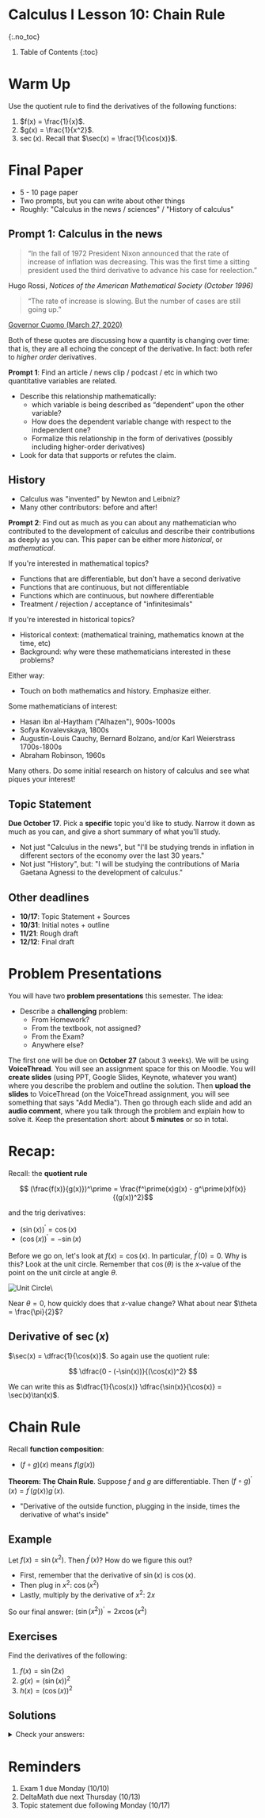# Calculus I Lesson 10: Chain Rule
{:.no_toc}

1. Table of Contents
{:toc}

# Warm Up

Use the quotient rule to find the derivatives of the following functions:

1. $f(x) = \frac{1}{x}$.
2. $g(x) = \frac{1}{x^2}$.
3. $\sec(x)$. Recall that $\sec(x) = \frac{1}{\cos(x)}$.

# Final Paper

* 5 - 10 page paper
* Two prompts, but you can write about other things
* Roughly: "Calculus in the news / sciences" / "History of calculus"

## Prompt 1: Calculus in the news

> “In the fall of 1972 President Nixon announced that the rate of increase of inflation was decreasing. This was the first time a sitting president used the third derivative to advance his case for reelection.”

Hugo Rossi, *Notices of the American Mathematical Society (October 1996)*

> “The rate of increase is slowing. But the number of cases are still going up.”

[Governor Cuomo (March 27, 2020)](https://www.cnbc.com/2020/03/27/new-york-gov-andrew-cuomo-extends-school-closures-as-coronavirus-cases-rise.html)

Both of these quotes are discussing how a quantity is changing over time: that is, they are all echoing the concept of the derivative. In fact: both refer to *higher order* derivatives.

**Prompt 1**: Find an article / news clip / podcast / etc in which two quantitative variables are related.

* Describe this relationship mathematically:
  * which variable is being described as “dependent” upon the other variable?
  * How does the dependent variable change with respect to the independent one?
  * Formalize this relationship in the form of derivatives (possibly including higher-order derivatives)
* Look for data that supports or refutes the claim.

## History

* Calculus was "invented" by Newton and Leibniz?
* Many other contributors: before and after!

**Prompt 2**: Find out as much as you can about any mathematician who contributed to the development of calculus and describe their contributions as deeply as you can. This paper can be either more *historical*, or *mathematical*.

If you're interested in mathematical topics?

* Functions that are differentiable, but don't have a second derivative
* Functions that are continuous, but not differentiable
* Functions which are continuous, but nowhere differentiable
* Treatment / rejection / acceptance of "infinitesimals"

If you're interested in historical topics?

* Historical context: (mathematical training, mathematics known at the time, etc)
* Background: why were these mathematicians interested in these problems?

Either way:

* Touch on both mathematics and history. Emphasize either.

Some mathematicians of interest:

* Hasan ibn al-Haytham ("Alhazen"), 900s-1000s
* Sofya Kovalevskaya, 1800s
* Augustin-Louis Cauchy, Bernard Bolzano, and/or Karl Weierstrass 1700s-1800s
* Abraham Robinson, 1960s

Many others. Do some initial research on history of calculus and see what piques your interest!

## Topic Statement

**Due October 17**. Pick a **specific** topic you'd like to study. Narrow it down as much as you can, and give a short summary of what you'll study.

* Not just "Calculus in the news", but "I'll be studying trends in inflation in different sectors of the economy over the last 30 years."
* Not just "History", but: "I will be studying the contributions of Maria Gaetana Agnessi to the development of calculus."

## Other deadlines

* **10/17**: Topic Statement + Sources
* **10/31**: Initial notes + outline
* **11/21**: Rough draft
* **12/12**: Final draft

# Problem Presentations

You will have two **problem presentations** this semester. The idea:

* Describe a **challenging** problem:
  * From Homework?
  * From the textbook, not assigned?
  * From the Exam?
  * Anywhere else?

The first one will be due on **October 27** (about 3 weeks). We will be using **VoiceThread**. You will see an assignment space for this on Moodle. You will **create slides** (using PPT, Google Slides, Keynote, whatever you want) where you describe the problem and outline the solution. Then **upload the slides** to VoiceThread (on the VoiceThread assignment, you will see something that says "Add Media"). Then go through each slide and add an **audio comment**, where you talk through the problem and explain how to solve it. Keep the presentation short: about **5 minutes** or so in total.

# Recap:

Recall: the **quotient rule**

$$ (\frac{f(x)}{g(x)})^\prime = \frac{f^\prime(x)g(x) - g^\prime(x)f(x)}{(g(x))^2}$$

and the trig derivatives:

* $(\sin(x))^\prime = \cos(x)$
* $(\cos(x))^\prime = -\sin(x)$

Before we go on, let's look at $f(x) = \cos(x)$. In particular, $f^\prime(0) = 0$. Why is this? Look at the unit circle. Remember that $\cos(\theta)$ is the $x$-value of the point on the unit circle at angle $\theta$.

![Unit Circle](https://www.mathsisfun.com/geometry/images/unit-circle.svg "Unit Circle")\

Near $\theta = 0$, how quickly does that $x$-value change? What about near $\theta = \frac{\pi}{2}$?

## Derivative of $\sec(x)$

$\sec(x) = \dfrac{1}{\cos(x)}$. So again use the quotient rule:

$$
\dfrac{0 - (-\sin(x))}{(\cos(x))^2}
$$

We can write this as $\dfrac{1}{\cos(x)} \dfrac{\sin(x)}{\cos(x)} = \sec(x)\tan(x)$.

# Chain Rule

Recall **function composition**:

* $(f \circ g)(x)$ means $f(g(x))$

**Theorem: The Chain Rule**. Suppose $f$ and $g$ are differentiable. Then $(f \circ g)^\prime(x) = f^\prime(g(x)) g^\prime(x)$.

* "Derivative of the outside function, plugging in the inside, times the derivative of what's inside"

## Example

Let $f(x) = \sin(x^2)$. Then $f^\prime(x)$? How do we figure this out?

* First, remember that the derivative of $\sin(x)$ is $\cos(x)$.
* Then plug in $x^2$: $\cos(x^2)$
* Lastly, multiply by the derivative of $x^2$: $2x$

So our final answer: $(\sin(x^2))^\prime = 2x \cos(x^2)$

## Exercises

Find the derivatives of the following:

1. $f(x) = \sin(2x)$
2. $g(x) = (\sin(x))^2$
3. $h(x) = (\cos(x))^2$

## Solutions

<details>
<summary>Check your answers:</summary>
<ol>
<li>$(\sin(2x))^\prime = 2\cos(2x)$</li>
<li>$(\sin(x))^2 = 2\sin(x)\cos(x)$</li>
<li>$(\cos(x))^2 = -2\sin(x)\cos(x)$</li>
</ol>
</details>

# Reminders

1. Exam 1 due Monday (10/10)
2. DeltaMath due next Thursday (10/13)
3. Topic statement due following Monday (10/17)
